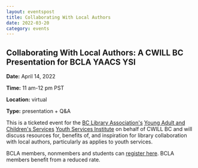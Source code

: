 ```yaml
---
layout: eventspost
title: Collaborating With Local Authors
date: 2022-03-20
category: events
---
```


## Collaborating With Local Authors: A CWILL BC Presentation for BCLA YAACS YSI

**Date:** April 14, 2022

**Time:** 11 am-12 pm PST

**Location:** virtual

**Type:** presentation + Q&A

This is a ticketed event for the [BC Library Association's](https://bclaconnect.ca/divisions/) [Young Adult and Children's Services](https://bclaconnect.ca/yaacs/) [Youth Services Institute](https://bclaconnect.ca/yaacs/2022/03/28/registration-for-youth-services-institute-now-open/) on behalf of CWILL BC and will discuss resources for, benefits of, and inspiration for library collaboration with local authors, particularly as applies to youth services.

BCLA members, nonmembers and students can [register here](https://bclaconnect.ca/2022-youth-services-institute/). BCLA members benefit from a reduced rate.
